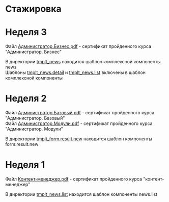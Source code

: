 # Стажировка
# Неделя 3
Файл [Администратор.Бизнес.pdf](/certificates/Администратор.Бизнес.pdf) - сертификат пройденного курса "Администратор. Бизнес"

В директории [tmplt_news](/site_template/components/bitrix/news/tmplt_news) находится шаблон комплексной компоненты news  
Шаблоны [tmplt_news.detail](/site_template/components/bitrix/news/tmplt_news/bitrix/news.detail/tmplt_news.detail) и [tmplt_news.list](/site_template/components/bitrix/news/tmplt_news/bitrix/news.list/tmplt_news.list/) включены в шаблон комплексной компоненты  


# Неделя 2
Файл [Администратор.Базовый.pdf](/certificates/Администратор.Базовый.pdf) - сертификат пройденного курса "Администратор. Базовый"  
Файл [Администратор.Модули.pdf](/certificates/Администратор.Модули.pdf) - сертификат пройденного курса "Администратор. Модули"  

В директории [tmplt_form.result.new](/site_template/components/bitrix/form.result.new/tmplt_form.result.new/) находится шаблон компоненты form.result.new

# Неделя 1
Файл [Контент-менеджер.pdf](/certificates/Контент-менеджер.pdf) - сертификат пройденного курса "контент-менеджер"

В директории [tmplt_news.list](/site_template/components/bitrix/news/tmplt_news/bitrix/news.list/tmplt_news.list/) находится шаблон компоненты news.list
